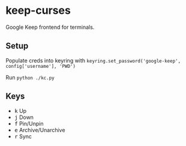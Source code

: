 keep-curses
===========

Google Keep frontend for terminals.

Setup
-----

Populate creds into keyring with `keyring.set_password('google-keep', config['username'], 'PWD')`

Run `python ./kc.py`

Keys
----

- <kbd>k</kbd> Up
- <kbd>j</kbd> Down
- <kbd>f</kbd> Pin/Unpin
- <kbd>e</kbd> Archive/Unarchive
- <kbd>r</kbd> Sync
